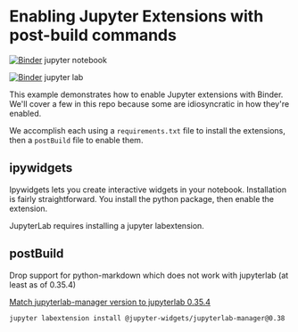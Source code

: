 # Enabling Jupyter Extensions with post-build commands

[![Binder](https://beta.mybinder.org/badge.svg)](https://beta.mybinder.org/v2/gh/binder-examples/jupyter-extension/master?filepath=index.ipynb) jupyter notebook

[![Binder](https://beta.mybinder.org/badge.svg)](https://beta.mybinder.org/v2/gh/binder-examples/jupyter-extension/master?urlpath=lab) jupyter lab


This example demonstrates how to enable Jupyter extensions with Binder. We'll
cover a few in this repo because some are idiosyncratic in how they're enabled.

We accomplish each using a `requirements.txt` file to install the extensions,
then a `postBuild` file to enable them.

## ipywidgets

Ipywidgets lets you create interactive widgets in your notebook.
Installation is fairly straightforward. You install the python package,
then enable the extension.

JupyterLab requires installing a jupyter labextension.

## postBuild
Drop support for python-markdown which does not work with jupyterlab (at least as of 0.35.4)

[Match jupyterlab-manager version to jupyterlab 0.35.4](https://github.com/jupyter-widgets/ipywidgets/tree/master/packages/jupyterlab-manager#version-compatibility)
```bash
jupyter labextension install @jupyter-widgets/jupyterlab-manager@0.38
```
